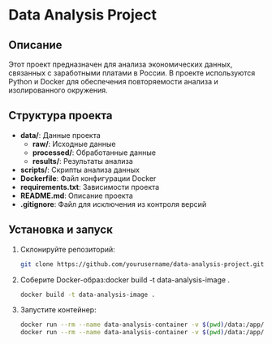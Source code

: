 
# Data Analysis Project

## Описание
Этот проект предназначен для анализа экономических данных, связанных с заработными платами в России. В проекте используются Python и Docker для обеспечения повторяемости анализа и изолированного окружения.

## Структура проекта
- **data/**: Данные проекта
  - **raw/**: Исходные данные
  - **processed/**: Обработанные данные
  - **results/**: Результаты анализа
- **scripts/**: Скрипты анализа данных
- **Dockerfile**: Файл конфигурации Docker
- **requirements.txt**: Зависимости проекта
- **README.md**: Описание проекта
- **.gitignore**: Файл для исключения из контроля версий

## Установка и запуск
1. Склонируйте репозиторий:
    ```bash
    git clone https://github.com/yourusername/data-analysis-project.git
    ```
2. Соберите Docker-образ:docker build -t data-analysis-image .
    ```bash
    docker build -t data-analysis-image .
    ```
3. Запустите контейнер:
    ```bash
    docker run --rm --name data-analysis-container -v $(pwd)/data:/app/data data-analysis-image scripts/data_preparation.py
    docker run --rm --name data-analysis-container -v $(pwd)/data:/app/data data-analysis-image scripts/data_analysis.py
    ```
